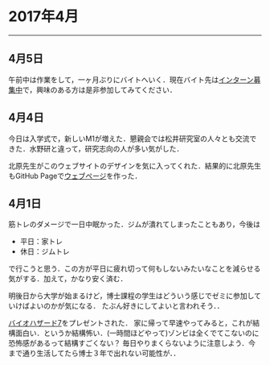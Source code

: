 # 2017年4月
---
## 4月5日
午前中は作業をして，一ヶ月ぶりにバイトへいく．現在バイト先は[インターン募集中](https://www.wantedly.com/companies/pkshatech)で，興味のある方は是非参加してみてください．


## 4月4日
今日は入学式で，新しいM1が増えた．懇親会では松井研究室の人々とも交流できた．水野研と違って，研究志向の人が多い気がした．

北原先生がこのウェブサイトのデザインを気に入ってくれた．結果的に北原先生もGitHub Pageで[ウェブページ](https://tomonari-kitahara.github.io/)を作った．


## 4月1日
筋トレのダメージで一日中眠かった．ジムが潰れてしまったこともあり，今後は

- 平日：家トレ
- 休日：ジムトレ

で行こうと思う．この方が平日に疲れ切って何もしないみたいなことを減らせる気がする．加えて，かなり安く済む．

明後日から大学が始まるけど，博士課程の学生はどういう感じでゼミに参加していけばよいのかが気になる．
たぶん好きにしてよいと言われそう．．

[バイオハザード7](http://amzn.asia/c7k9Rob)をプレゼントされた．
家に帰って早速やってみると，これが結構面白い．というか結構怖い．(一時間ほどやって)ゾンビは全くでてこないのに恐怖感があるって結構すごくない？
毎日やりまくらないように注意しよう．今まで通り生活してたら博士３年で出れない可能性が．．
